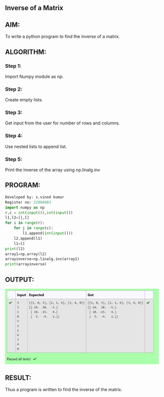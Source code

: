 
## Inverse of a Matrix
## AIM: 
To write a python program to find the inverse of a matrix.
## ALGORITHM:
### Step 1: 
Import Numpy module as np.
### Step 2:
Create empty lists.
### Step 3:
Get input from the user for number of rows and columns.
### Step 4:
Use nested lists to append list.
### Step 5:
Print the inverse of the array using np.linalg.inv


## PROGRAM:
```python 
Developed by: s.vinod kumar 
Register no: 22004903
import numpy as np
r,c = int(input()),int(input())
l1,l2=[],[]
for i in range(r):
    for j in range(c):
        l1.append(int(input()))
    l2.append(l1)
    l1=[]
print(l2)
array1=np.array(l2)
arrayinverse=np.linalg.inv(array1)
print(arrayinverse)


```
## OUTPUT:
![output](/output.png)

## RESULT:
Thus a program is written to find the inverse of the matrix.
